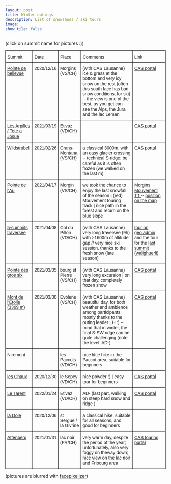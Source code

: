 ```yaml
---
layout: post
title: Winter outings		
description: List of snowshoes / ski tours
image:
show_tile: false 
---
```


(click on summit name for pictures :))

<style type="text/css">
.tg  {border-collapse:collapse;border-spacing:0;margin:0px auto;}
.tg td{border-color:black;border-style:solid;border-width:1px;font-family:Arial, sans-serif;font-size:14px;
  overflow:hidden;padding:10px 5px;word-break:normal;}
.tg th{border-color:black;border-style:solid;border-width:1px;font-family:Arial, sans-serif;font-size:14px;
  font-weight:normal;overflow:hidden;padding:10px 5px;word-break:normal;}
.tg .tg-ul38{position:-webkit-sticky;position:sticky;text-align:left;top:-1px;vertical-align:top;will-change:transform}
.tg .tg-0lax{text-align:left;vertical-align:top}
.tg-sort-header::-moz-selection{background:0 0}
.tg-sort-header::selection{background:0 0}.tg-sort-header{cursor:pointer}
.tg-sort-header:after{content:'';float:right;margin-top:7px;border-width:0 5px 5px;border-style:solid;
  border-color:#404040 transparent;visibility:hidden}
.tg-sort-header:hover:after{visibility:visible}
.tg-sort-asc:after,.tg-sort-asc:hover:after,.tg-sort-desc:after{visibility:visible;opacity:.4}
.tg-sort-desc:after{border-bottom:none;border-width:5px 5px 0}@media screen and (max-width: 767px) {.tg {width: auto !important;}.tg col {width: auto !important;}.tg-wrap {overflow-x: auto;-webkit-overflow-scrolling: touch;margin: auto 0px;}}</style>
<div class="tg-wrap"><table id="tg-z2mjO" class="tg">
<thead>
  <tr>
    <th class="tg-ul38">Summit</th>
    <th class="tg-ul38">Date</th>
    <th class="tg-ul38">Place</th>
    <th class="tg-ul38">Comments</th>
    <th class="tg-ul38">Link</th>
  </tr>
</thead>
<tbody>
  <tr>
    <td class="tg-0lax"><a href="winter/pointebellevue.html"> Pointe de bellevue </a></td>
    <td class="tg-0lax">2020/12/16</td>
    <td class="tg-0lax">Morgins (VS/CH)</td>
    <td class="tg-0lax">(with CAS Lausanne) ice & grass at the bottom and very icy snow on the rest  (often this south face has bad snow conditions, for ski) -- the view is one of the best, as you get can see the Alps, the Jura and the lac Leman</td>
    <td class="tg-0lax"><a href="https://www.sac-cas.ch/fr/cabanes-et-courses/portail-des-courses-du-cas/pointe-de-bellevue-158/randonnee-a-ski/">CAS portal</a></td>
  </tr>
  <tr>
    <td class="tg-0lax"><a href="winter/les_arpilles.html"> Les Arpilles / Tete a Josue </a></td>
    <td class="tg-0lax">2021/03/19</td>
    <td class="tg-0lax">Etivaz (VD/CH)</td>
    <td class="tg-0lax"></td>
    <td class="tg-0lax"><a href="https://www.sac-cas.ch/fr/cabanes-et-courses/portail-des-courses-du-cas/les-arpilles-tete-a-josue-8295/randonnee-a-ski/">CAS portal</a></td>
  </tr>  
  <tr>
    <td class="tg-0lax"><a href="./winter/wildstrubel.html"> Wildstrubel </a></td>
    <td class="tg-0lax">2021/02/26</td>
    <td class="tg-0lax">Crans-Montana (VS/CH)</td>
    <td class="tg-0lax">a classical 3000m, with an easy glacier crossing -- technical S-ridge: be careful as it is often frozen (we walked on the last m)</td>
    <td class="tg-0lax"> <a href="https://www.sac-cas.ch/fr/cabanes-et-courses/portail-des-courses-du-cas/wildstrubel-lenkerstrubel-2218/randonnee-a-ski/">CAS portal </a> </td>
  </tr>
  <tr>
    <td class="tg-0lax"><a href="./winter/pointe_Au.html"> Pointe de l'Au </a></td>
    <td class="tg-0lax">2021/04/17</td>
    <td class="tg-0lax">Morgin (VS/CH)</td>
    <td class="tg-0lax"> we took the chance to enjoy the last snowfall of the season | (red) Mouvement touring track | nice path in the forest and return on the blue slope </td>
    <td class="tg-0lax"> <a href="https://touringtracks.movementskis.ch/tracks/morgins.pdf">Morgins Mouvement TT </a> -- <a href="https://s.geo.admin.ch/9057f9539a">position on the map</a> </td>
  </tr>
    <tr>
    <td class="tg-0lax"><a href="./winter/5_summits_diablerets.html"> 5-summits traversée  </a></td>
    <td class="tg-0lax">2021/04/08</td>
    <td class="tg-0lax"> Col du Pillon (VD/CH)</td>
    <td class="tg-0lax">(with CAS Lausanne) very long traversée (9h) with >1600m of altitude gap //  very nice ski session, thanks to the fresh snow (late season)</td>
    <td class="tg-0lax"> <a href="https://s.geo.admin.ch/8fe7af5680"> tour on geo.admin </a> and the tour for the <a href="https://www.sac-cas.ch/fr/cabanes-et-courses/portail-des-courses-du-cas/walighuerli-8263/randonnee-a-ski/">last summit (walighuerli) </a> </td>
  </tr>
  <tr>
    <td class="tg-0lax"><a href="./winter/pointe_gros_six.html">Pointe des gros six</a> </td>
    <td class="tg-0lax">2021/03/05</td>
    <td class="tg-0lax">bourg st Pierre (VS/CH)</td>
    <td class="tg-0lax">(with CAS Lausanne) very long excursion | on that day, completely frozen snow</td>
    <td class="tg-0lax"><a href="https://www.sac-cas.ch/fr/cabanes-et-courses/portail-des-courses-du-cas/pointe-des-gros-six-8555/randonnee-a-ski/">CAS portal</a></td>
  </tr>
  <tr>
    <td class="tg-0lax"><a href="./winter/mont_de_etoile.html">Mont de l'Etoile (3369 m)</a></td>
    <td class="tg-0lax">2021/03/30</td>
    <td class="tg-0lax">Evolene (VS/CH)</td>
    <td class="tg-0lax">(with CAS Lausanne) beautiful day, for both weather and ambience among participants, mostly thanks to the outing leader LH :) -- mind that in winter, the final S-SW ridge can be quite challenging (note the level: AD-)</td>
    <td class="tg-0lax"><a href="https://www.sac-cas.ch/fr/cabanes-et-courses/portail-des-courses-du-cas/mont-de-letoile-9083/randonnee-a-ski/">CAS portal</a></td>
  </tr>
  <tr>
    <td class="tg-0lax">Niremont</td>
    <td class="tg-0lax"></td>
    <td class="tg-0lax">les Paccots (VD/CH)</td>
    <td class="tg-0lax">nice little hike in the Paccot area, suitable for beginners</td>
    <td class="tg-0lax"></td>
  </tr>
    <tr>
    <td class="tg-0lax"> <a href="winter/leschaux.html">  les Chaux </a> </td>
    <td class="tg-0lax">2020/12/30</td>
    <td class="tg-0lax">le Sepey (VD/CH)</td>
    <td class="tg-0lax">nice powder :) | easy tour for beginners</td>
    <td class="tg-0lax"><a href="https://www.sac-cas.ch/fr/cabanes-et-courses/portail-des-courses-du-cas/8689/ski_tour">CAS portal </a></td>    
  </tr>
  <tr>
    <td class="tg-0lax"> <a href="winter/tarent.html">  Le Tarent </a> </td>
    <td class="tg-0lax">2022/01/24</td>
    <td class="tg-0lax"> Etivaz (VD/CH)</td>
    <td class="tg-0lax"> AD- (last part, walking on steep hard snow and ridge ) </td>
    <td class="tg-0lax"><a href="https://www.sac-cas.ch/fr/cabanes-et-courses/portail-des-courses-du-cas/le-tarent-1936/randonnee-a-ski/">CAS portal </a></td>    
  </tr>
  <tr>
    <td class="tg-0lax"><a href="winter/dole.html"> la Dole </a></td>
    <td class="tg-0lax">2020/12/06</td>
    <td class="tg-0lax">st Sergue / la Givrine</td>
    <td class="tg-0lax">a classical hike, suitable for all seasons, and good for beginners</td>
    <td class="tg-0lax"></td>
  </tr>
  <tr>
    <td class="tg-0lax"><a href="./winter/attenberg.html">Attenberg</a> </td>
    <td class="tg-0lax">2021/01/31</td>
    <td class="tg-0lax">lac noir (FR/CH)</td>
    <td class="tg-0lax">very warm day, despite the period of the year; unfortunately, also very foggy on theway down; nice view on the lac noir and Fribourg area</td>
    <td class="tg-0lax"><a href="https://www.sac-cas.ch/fr/cabanes-et-courses/portail-des-courses-du-cas/8177/ski_tour">CAS touring portal</a></td>
  </tr>
</tbody>
</table></div>
<script charset="utf-8">var TGSort=window.TGSort||function(n){"use strict";function r(n){return n?n.length:0}function t(n,t,e,o=0){for(e=r(n);o<e;++o)t(n[o],o)}function e(n){return n.split("").reverse().join("")}function o(n){var e=n[0];return t(n,function(n){for(;!n.startsWith(e);)e=e.substring(0,r(e)-1)}),r(e)}function u(n,r,e=[]){return t(n,function(n){r(n)&&e.push(n)}),e}var a=parseFloat;function i(n,r){return function(t){var e="";return t.replace(n,function(n,t,o){return e=t.replace(r,"")+"."+(o||"").substring(1)}),a(e)}}var s=i(/^(?:\s*)([+-]?(?:\d+)(?:,\d{3})*)(\.\d*)?$/g,/,/g),c=i(/^(?:\s*)([+-]?(?:\d+)(?:\.\d{3})*)(,\d*)?$/g,/\./g);function f(n){var t=a(n);return!isNaN(t)&&r(""+t)+1>=r(n)?t:NaN}function d(n){var e=[],o=n;return t([f,s,c],function(u){var a=[],i=[];t(n,function(n,r){r=u(n),a.push(r),r||i.push(n)}),r(i)<r(o)&&(o=i,e=a)}),r(u(o,function(n){return n==o[0]}))==r(o)?e:[]}function v(n){if("TABLE"==n.nodeName){for(var a=function(r){var e,o,u=[],a=[];return function n(r,e){e(r),t(r.childNodes,function(r){n(r,e)})}(n,function(n){"TR"==(o=n.nodeName)?(e=[],u.push(e),a.push(n)):"TD"!=o&&"TH"!=o||e.push(n)}),[u,a]}(),i=a[0],s=a[1],c=r(i),f=c>1&&r(i[0])<r(i[1])?1:0,v=f+1,p=i[f],h=r(p),l=[],g=[],N=[],m=v;m<c;++m){for(var T=0;T<h;++T){r(g)<h&&g.push([]);var C=i[m][T],L=C.textContent||C.innerText||"";g[T].push(L.trim())}N.push(m-v)}t(p,function(n,t){l[t]=0;var a=n.classList;a.add("tg-sort-header"),n.addEventListener("click",function(){var n=l[t];!function(){for(var n=0;n<h;++n){var r=p[n].classList;r.remove("tg-sort-asc"),r.remove("tg-sort-desc"),l[n]=0}}(),(n=1==n?-1:+!n)&&a.add(n>0?"tg-sort-asc":"tg-sort-desc"),l[t]=n;var i,f=g[t],m=function(r,t){return n*f[r].localeCompare(f[t])||n*(r-t)},T=function(n){var t=d(n);if(!r(t)){var u=o(n),a=o(n.map(e));t=d(n.map(function(n){return n.substring(u,r(n)-a)}))}return t}(f);(r(T)||r(T=r(u(i=f.map(Date.parse),isNaN))?[]:i))&&(m=function(r,t){var e=T[r],o=T[t],u=isNaN(e),a=isNaN(o);return u&&a?0:u?-n:a?n:e>o?n:e<o?-n:n*(r-t)});var C,L=N.slice();L.sort(m);for(var E=v;E<c;++E)(C=s[E].parentNode).removeChild(s[E]);for(E=v;E<c;++E)C.appendChild(s[v+L[E-v]])})})}}n.addEventListener("DOMContentLoaded",function(){for(var t=n.getElementsByClassName("tg"),e=0;e<r(t);++e)try{v(t[e])}catch(n){}})}(document)</script>


(pictures are blurred with <a href="https://www.facepixelizer.com/#">facepixelizer</a>)